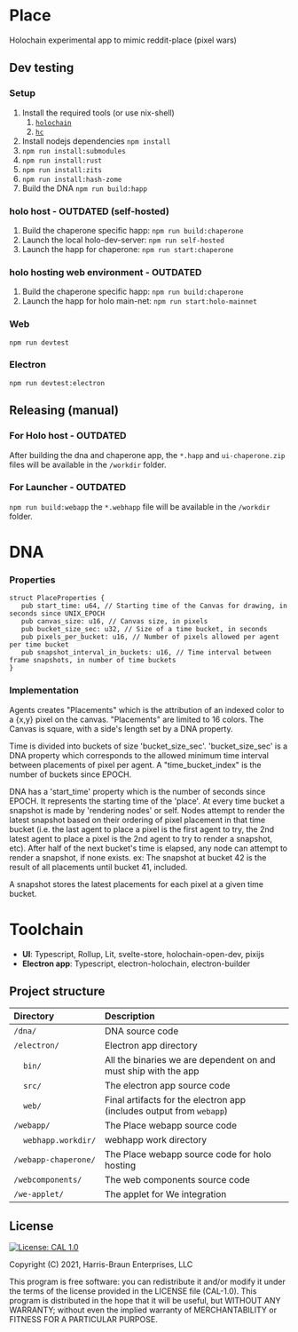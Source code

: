 # Place

Holochain experimental app to mimic reddit-place (pixel wars)
## Dev testing

### Setup
1. Install the required tools (or use nix-shell)
    1. [`holochain`](https://github.com/holochain/holochain)
    2. [`hc`](https://github.com/holochain/holochain/tree/develop/crates/hc)
4. Install nodejs dependencies `npm install`    
4. `npm run install:submodules`
4. `npm run install:rust` 
3. `npm run install:zits` 
2. `npm run install:hash-zome` 
3. Build the DNA `npm run build:happ`

### holo host - OUTDATED (self-hosted)

1. Build the chaperone specific happ: `npm run build:chaperone`
2. Launch the local holo-dev-server: `npm run self-hosted`
3. Launch the happ for chaperone: `npm run start:chaperone`


### holo hosting web environment - OUTDATED

1. Build the chaperone specific happ: `npm run build:chaperone`
2. Launch the happ for holo main-net: `npm run start:holo-mainnet`

### Web
`npm run devtest`

### Electron
`npm run devtest:electron`

## Releasing (manual)

### For Holo host - OUTDATED
After building the dna and chaperone app, the `*.happ` and `ui-chaperone.zip` files will be available in the `/workdir` folder.

### For Launcher - OUTDATED

`npm run build:webapp`
the `*.webhapp` file will be available in the `/workdir` folder.


# DNA
### Properties

```
struct PlaceProperties {
   pub start_time: u64, // Starting time of the Canvas for drawing, in seconds since UNIX_EPOCH
   pub canvas_size: u16, // Canvas size, in pixels
   pub bucket_size_sec: u32, // Size of a time bucket, in seconds
   pub pixels_per_bucket: u16, // Number of pixels allowed per agent per time bucket
   pub snapshot_interval_in_buckets: u16, // Time interval between frame snapshots, in number of time buckets
}
```


### Implementation

Agents creates "Placements" which is the attribution of an indexed color to a {x,y} pixel on the canvas.
"Placements" are limited to 16 colors.
The Canvas is square, with a side's length set by a DNA property.

Time is divided into buckets of size 'bucket_size_sec'.
'bucket_size_sec' is a DNA property which corresponds to the allowed minimum time interval between placements of pixel per agent.
A "time_bucket_index" is the number of buckets since EPOCH.

DNA has a 'start_time' property which is the number of seconds since EPOCH.
It represents the starting time of the 'place'.
At every time bucket a snapshot is made by 'rendering nodes' or self. 
Nodes attempt to render the latest snapshot based on their ordering of pixel placement in that time bucket (i.e. the last agent to place a pixel is the first agent to try, the 2nd latest agent to place a pixel is the 2nd agent to try to render a snapshot, etc). After half of the next bucket's time is elapsed, any node can attempt to render a snapshot, if none exists.
ex: The snapshot at bucket 42 is the result of all placements until bucket 41, included.




A snapshot stores the latest placements for each pixel at a given time bucket.

# Toolchain

 - **UI**: Typescript, Rollup, Lit, svelte-store, holochain-open-dev, pixijs
 - **Electron app**: Typescript, electron-holochain, electron-builder

## Project structure

| Directory                                  | Description                                                                                                                 |
|:-------------------------------------------| :-------------------------------------------------------------------------------------------------------------------------- |
| `/dna/`                                    | DNA source code
| `/electron/`                               | Electron app directory
| &nbsp;&nbsp;&nbsp;&nbsp;`bin/`             | All the binaries we are dependent on and must ship with the app
| &nbsp;&nbsp;&nbsp;&nbsp;`src/`             | The electron app source code
| &nbsp;&nbsp;&nbsp;&nbsp;`web/`             | Final artifacts for the electron app (includes output from `webapp`)
| `/webapp/`                                 | The Place webapp source code
| &nbsp;&nbsp;&nbsp;&nbsp;`webhapp.workdir/` | webhapp work directory
| `/webapp-chaperone/`                       | The Place webapp source code for holo hosting
| `/webcomponents/`                          | The web components source code
| `/we-applet/`                              | The applet for We integration


## License
[![License: CAL 1.0](https://img.shields.io/badge/License-CAL%201.0-blue.svg)](https://github.com/holochain/cryptographic-autonomy-license)

Copyright (C) 2021, Harris-Braun Enterprises, LLC

This program is free software: you can redistribute it and/or modify it under the terms of the license
provided in the LICENSE file (CAL-1.0).  This program is distributed in the hope that it will be useful,
but WITHOUT ANY WARRANTY; without even the implied warranty of MERCHANTABILITY or FITNESS FOR A PARTICULAR PURPOSE.
